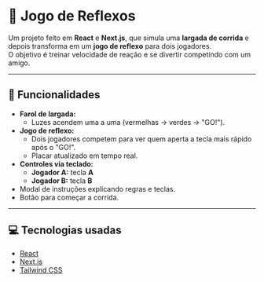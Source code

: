 # 🏁 Jogo de Reflexos 

Um projeto feito em **React** e **Next.js**, que simula uma **largada de corrida** e depois transforma em um **jogo de reflexo** para dois jogadores.  
O objetivo é treinar velocidade de reação e se divertir competindo com um amigo.

---

## 🚀 Funcionalidades

- **Farol de largada:**  
  - Luzes acendem uma a uma (vermelhas → verdes → "GO!").  
- **Jogo de reflexo:**  
  - Dois jogadores competem para ver quem aperta a tecla mais rápido após o "GO!".  
  - Placar atualizado em tempo real.  
- **Controles via teclado:**
  - **Jogador A:** tecla **A**  
  - **Jogador B:** tecla **B**
- Modal de instruções explicando regras e teclas.  
- Botão para começar a corrida.


---

## 💻 Tecnologias usadas

- [React](https://reactjs.org/)  
- [Next.js](https://nextjs.org/)  
- [Tailwind CSS](https://tailwindcss.com/)
